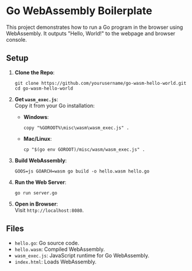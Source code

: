 # Go WebAssembly Boilerplate

This project demonstrates how to run a Go program in the browser using WebAssembly. It outputs "Hello, World!" to the webpage and browser console.

## Setup

1. **Clone the Repo**:
   ```
   git clone https://github.com/yourusername/go-wasm-hello-world.git
   cd go-wasm-hello-world
   ```

2. **Get `wasm_exec.js`**:  
   Copy it from your Go installation:
   - **Windows**:
     ```
     copy "%GOROOT%\misc\wasm\wasm_exec.js" .
     ```
   - **Mac/Linux**:
     ```
     cp "$(go env GOROOT)/misc/wasm/wasm_exec.js" .
     ```

3. **Build WebAssembly**:
   ```
   GOOS=js GOARCH=wasm go build -o hello.wasm hello.go
   ```

4. **Run the Web Server**:
   ```
   go run server.go
   ```

5. **Open in Browser**:  
   Visit `http://localhost:8080`.

## Files

- `hello.go`: Go source code.
- `hello.wasm`: Compiled WebAssembly.
- `wasm_exec.js`: JavaScript runtime for Go WebAssembly.
- `index.html`: Loads WebAssembly.


